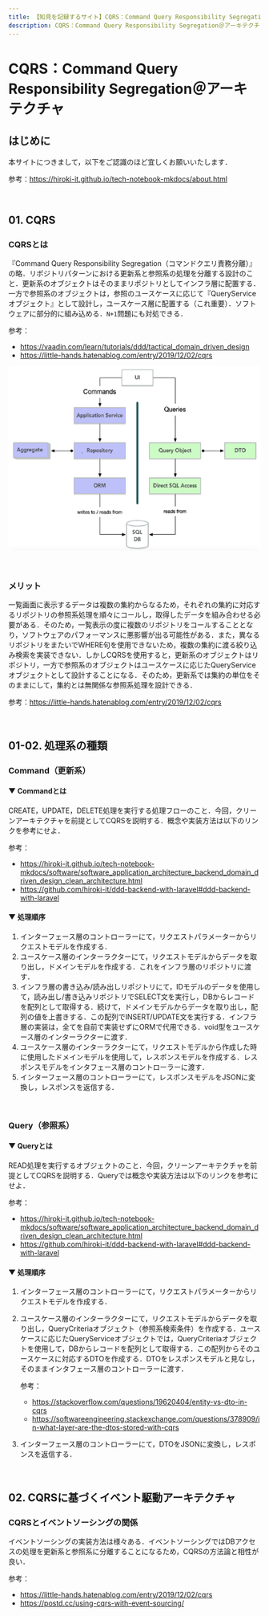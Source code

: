 ```yaml
---
title: 【知見を記録するサイト】CQRS：Command Query Responsibility Segregation＠アーキテクチャ
description: CQRS：Command Query Responsibility Segregation＠アーキテクチャの知見をまとめました．
---
```


# CQRS：Command Query Responsibility Segregation＠アーキテクチャ

## はじめに

本サイトにつきまして，以下をご認識のほど宜しくお願いいたします．

参考：https://hiroki-it.github.io/tech-notebook-mkdocs/about.html

<br>

## 01. CQRS

### CQRSとは

『Command Query Responsibility Segregation（コマンドクエリ責務分離）』の略．リポジトリパターンにおける更新系と参照系の処理を分離する設計のこと．更新系のオブジェクトはそのままリポジトリとしてインフラ層に配置する．一方で参照系のオブジェクトは，参照のユースケースに応じて『QueryServiceオブジェクト』として設計し，ユースケース層に配置する（これ重要）．ソフトウェアに部分的に組み込める．```N+1```問題にも対処できる．

参考：

- https://vaadin.com/learn/tutorials/ddd/tactical_domain_driven_design
- https://little-hands.hatenablog.com/entry/2019/12/02/cqrs

![cqrs](https://raw.githubusercontent.com/hiroki-it/tech-notebook/master/images/cqrs.png)

<br>

### メリット

一覧画面に表示するデータは複数の集約からなるため，それぞれの集約に対応するリポジトリの参照系処理を順々にコールし，取得したデータを組み合わせる必要がある．そのため，一覧表示の度に複数のリポジトリをコールすることとなり，ソフトウェアのパフォーマンスに悪影響が出る可能性がある．また，異なるリポジトリをまたいでWHERE句を使用できないため，複数の集約に渡る絞り込み検索を実装できない．しかしCQRSを使用すると，更新系のオブジェクトはリポジトリ，一方で参照系のオブジェクトはユースケースに応じたQueryServiceオブジェクトとして設計することになる．そのため，更新系では集約の単位をそのままにして，集約とは無関係な参照系処理を設計できる．

参考：https://little-hands.hatenablog.com/entry/2019/12/02/cqrs

<br>

## 01-02. 処理系の種類

### Command（更新系）

#### ▼ Commandとは

CREATE，UPDATE，DELETE処理を実行する処理フローのこと．今回，クリーンアーキテクチャを前提としてCQRSを説明する．概念や実装方法は以下のリンクを参考にせよ．

参考：

- https://hiroki-it.github.io/tech-notebook-mkdocs/software/software_application_architecture_backend_domain_driven_design_clean_architecture.html
- https://github.com/hiroki-it/ddd-backend-with-laravel#ddd-backend-with-laravel

#### ▼ 処理順序

1. インターフェース層のコントローラーにて，リクエストパラメーターからリクエストモデルを作成する．
2. ユースケース層のインターラクターにて，リクエストモデルからデータを取り出し，ドメインモデルを作成する．これをインフラ層のリポジトリに渡す．
3. インフラ層の書き込み/読み出しリポジトリにて，IDモデルのデータを使用して，読み出し/書き込みリポジトリでSELECT文を実行し，DBからレコードを配列として取得する．続けて，ドメインモデルからデータを取り出し，配列の値を上書きする．この配列でINSERT/UPDATE文を実行する．インフラ層の実装は，全てを自前で実装せずにORMで代用できる．void型をユースケース層のインターラクターに渡す．
4. ユースケース層のインターラクターにて，リクエストモデルから作成した時に使用したドメインモデルを使用して，レスポンスモデルを作成する．レスポンスモデルをインタフェース層のコントローラーに渡す．
5. インターフェース層のコントローラーにて，レスポンスモデルをJSONに変換し，レスポンスを返信する．

<br>

### Query（参照系）

#### ▼ Queryとは

READ処理を実行するオブジェクトのこと．今回，クリーンアーキテクチャを前提としてCQRSを説明する．Queryでは概念や実装方法は以下のリンクを参考にせよ．

参考：

- https://hiroki-it.github.io/tech-notebook-mkdocs/software/software_application_architecture_backend_domain_driven_design_clean_architecture.html
- https://github.com/hiroki-it/ddd-backend-with-laravel#ddd-backend-with-laravel

#### ▼ 処理順序

1. インターフェース層のコントローラーにて，リクエストパラメーターからリクエストモデルを作成する．

2. ユースケース層のインターラクターにて，リクエストモデルからデータを取り出し，QueryCriteriaオブジェクト（参照系検索条件）を作成する．ユースケースに応じたQueryServiceオブジェクトでは，QueryCriteriaオブジェクトを使用して，DBからレコードを配列として取得する．この配列からそのユースケースに対応するDTOを作成する．DTOをレスポンスモデルと見なし，そのままインタフェース層のコントローラーに渡す．

   参考：

   - https://stackoverflow.com/questions/19620404/entity-vs-dto-in-cqrs
   - https://softwareengineering.stackexchange.com/questions/378909/in-what-layer-are-the-dtos-stored-with-cqrs

3. インターフェース層のコントローラーにて，DTOをJSONに変換し，レスポンスを返信する．

<br>

## 02. CQRSに基づくイベント駆動アーキテクチャ

### CQRSとイベントソーシングの関係

イベントソーシングの実装方法は様々ある．イベントソーシングではDBアクセスの処理を更新系と参照系に分離することになるため，CQRSの方法論と相性が良い．

参考：

- https://little-hands.hatenablog.com/entry/2019/12/02/cqrs
- https://postd.cc/using-cqrs-with-event-sourcing/
